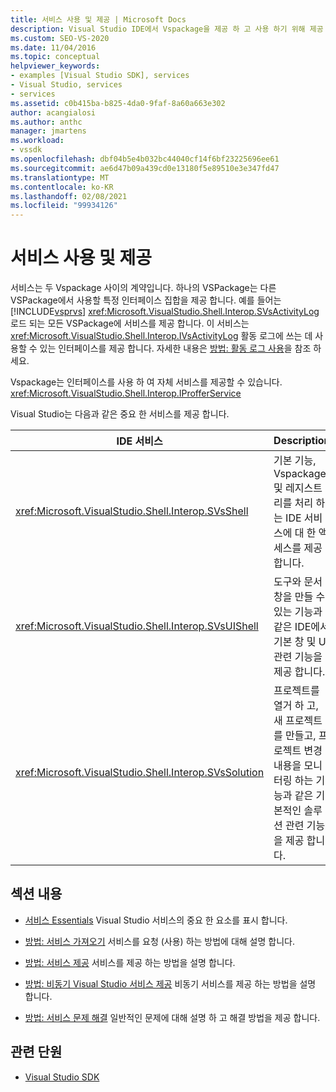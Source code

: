 ```yaml
---
title: 서비스 사용 및 제공 | Microsoft Docs
description: Visual Studio IDE에서 Vspackage을 제공 하 고 사용 하기 위해 제공 하는 서비스에 대해 알아봅니다. 이러한 문서에서는 서비스를 가져오고 제공 하는 방법을 설명 합니다.
ms.custom: SEO-VS-2020
ms.date: 11/04/2016
ms.topic: conceptual
helpviewer_keywords:
- examples [Visual Studio SDK], services
- Visual Studio, services
- services
ms.assetid: c0b415ba-b825-4da0-9faf-8a60a663e302
author: acangialosi
ms.author: anthc
manager: jmartens
ms.workload:
- vssdk
ms.openlocfilehash: dbf04b5e4b032bc44040cf14f6bf23225696ee61
ms.sourcegitcommit: ae6d47b09a439cd0e13180f5e89510e3e347fd47
ms.translationtype: MT
ms.contentlocale: ko-KR
ms.lasthandoff: 02/08/2021
ms.locfileid: "99934126"
---
```

# <a name="using-and-providing-services"></a>서비스 사용 및 제공
서비스는 두 Vspackage 사이의 계약입니다. 하나의 VSPackage는 다른 VSPackage에서 사용할 특정 인터페이스 집합을 제공 합니다. 예를 들어는 [!INCLUDE[vsprvs](../code-quality/includes/vsprvs_md.md)] <xref:Microsoft.VisualStudio.Shell.Interop.SVsActivityLog> 로드 되는 모든 VSPackage에 서비스를 제공 합니다. 이 서비스는 <xref:Microsoft.VisualStudio.Shell.Interop.IVsActivityLog> 활동 로그에 쓰는 데 사용할 수 있는 인터페이스를 제공 합니다. 자세한 내용은 [방법: 활동 로그 사용](../extensibility/how-to-use-the-activity-log.md)을 참조 하세요.

 Vspackage는 인터페이스를 사용 하 여 자체 서비스를 제공할 수 있습니다. <xref:Microsoft.VisualStudio.Shell.Interop.IProfferService>

 Visual Studio는 다음과 같은 중요 한 서비스를 제공 합니다.

|IDE 서비스|Description|
|-----------------|-----------------|
|<xref:Microsoft.VisualStudio.Shell.Interop.SVsShell>|기본 기능, Vspackage 및 레지스트리를 처리 하는 IDE 서비스에 대 한 액세스를 제공 합니다.|
|<xref:Microsoft.VisualStudio.Shell.Interop.SVsUIShell>|도구와 문서 창을 만들 수 있는 기능과 같은 IDE에서 기본 창 및 UI 관련 기능을 제공 합니다.|
|<xref:Microsoft.VisualStudio.Shell.Interop.SVsSolution>|프로젝트를 열거 하 고, 새 프로젝트를 만들고, 프로젝트 변경 내용을 모니터링 하는 기능과 같은 기본적인 솔루션 관련 기능을 제공 합니다.|

## <a name="in-this-section"></a>섹션 내용
- [서비스 Essentials](../extensibility/internals/service-essentials.md) Visual Studio 서비스의 중요 한 요소를 표시 합니다.

- [방법: 서비스 가져오기](../extensibility/how-to-get-a-service.md) 서비스를 요청 (사용) 하는 방법에 대해 설명 합니다.

- [방법: 서비스 제공](../extensibility/how-to-provide-a-service.md) 서비스를 제공 하는 방법을 설명 합니다.

- [방법: 비동기 Visual Studio 서비스 제공](../extensibility/how-to-provide-an-asynchronous-visual-studio-service.md) 비동기 서비스를 제공 하는 방법을 설명 합니다.

- [방법: 서비스 문제 해결](../extensibility/how-to-troubleshoot-services.md) 일반적인 문제에 대해 설명 하 고 해결 방법을 제공 합니다.

## <a name="related-sections"></a>관련 단원
- [Visual Studio SDK](../extensibility/visual-studio-sdk.md)
